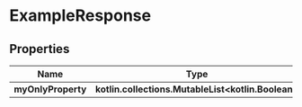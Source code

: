 
# ExampleResponse

## Properties
Name | Type | Description | Notes
------------ | ------------- | ------------- | -------------
**myOnlyProperty** | **kotlin.collections.MutableList&lt;kotlin.Boolean&gt;** |  |  [optional]



